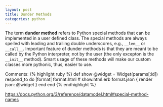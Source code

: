 ```yaml
---
layout: post
title: Dunder Methods
categories: python
---
```


The term **dunder method** refers to Python special methods that can be implemented in a user defined class. The special methods are always spelled with leading and trailing double underscores, e.g., `__len__` or `__call__`. Important feature of dunder methods is that they are meant to be called by the Python interpreter, not by the user (the only excepton is the `__init__` method).
Smart usage of these methods will make our custom classes more pythonic, thus, easier to use.



Comments:
{% highlight ruby %}
def show
  @widget = Widget(params[:id])
  respond_to do |format|
    format.html # show.html.erb
    format.json { render json: @widget }
  end
end
{% endhighlight %}


https://docs.python.org/3/reference/datamodel.html#special-method-names